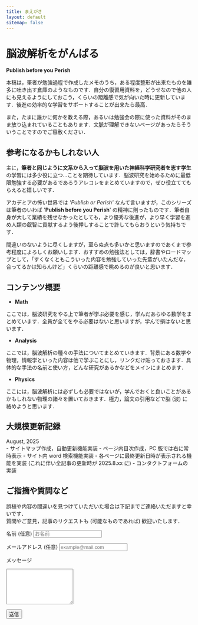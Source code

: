```yaml
---
title: まえがき
layout: default
sitemap: false
---
```


# 脳波解析をがんばる

**Publish before you Perish**

本稿は，筆者が勉強過程で作成したメモのうち，ある程度整形が出来たものを雑多に吐き出す倉庫のようなものです．自分の復習用資料を，どうせなので他の人にも見えるようにしておこう，くらいの距離感で気が向いた時に更新しています．後進の効率的な学習をサポートすることが出来たら最高．

また，たまに誰かに何かを教える際，あるいは勉強会の際に使った資料がそのまま放り込まれていることもあります．文脈が理解できないページがあったらそういうことですのでご容赦ください．

## 参考になるかもしれない人
主に，**筆者と同じように文系から入って脳波を用いた神経科学研究者を志す学生**の学習には多少役に立つ...ことを期待しています．脳波研究を始めるために最低限勉強する必要があるであろうアレコレをまとめていますので，ぜひ役立ててもらえると嬉しいです．

アカデミアの怖い世界では *'Publish or Perish'* なんて言いますが，このシリーズは筆者のいわば '**Publish before you Perish**' の精神に則ったものです．筆者自身が大して業績を残せなかったとしても，より優秀な後進が，より早く学習を進め人類の叡智に貢献するよう後押しすることで許してもらおうという気持ちです．

間違いのないように尽くしますが，至らぬ点も多いかと思いますのであくまで参考程度によろしくお願いします．おすすめの勉強法としては，辞書やロードマップとして，「すくなくともこういった内容を勉強していった先輩がいたんだな，合ってるかは知らんけど」くらいの距離感で眺めるのが良いと思います．


## コンテンツ概要
- **Math**
  
ここでは，脳波研究をやる上で筆者が学ぶ必要を感じ，学んだあらゆる数学をまとめています．全員が全てをやる必要はないと思いますが，学んで損はないと思います．

- **Analysis**
  
ここでは，脳波解析の種々の手法についてまとめていきます．背景にある数学や物理，情報学といった内容は他で学ぶことにし，リンクだけ貼っておきます．具体的な手法の名前と使い方，どんな研究があるかなどをメインにまとめます．

- **Physics**
  
ここには，脳波解析には必ずしも必要ではないが，学んでおくと良いことがあるかもしれない物理の諸々を置いておきます．極力，論文の引用などで脳 (波) に絡めようと思います．

## 大規模更新記録

<div class="box tip" markdown="1">
<div class="title">August, 2025</div>
- サイトマップ作成，自動更新機能実装
- ページ内目次作成，PC 版では右に常時表示
- サイト内 word 検索機能実装
- 各ページに最終更新日時が表示される機能を実装 (これに伴い全記事の更新時が 2025.8.xx に)
- コンタクトフォームの実装
</div>


## ご指摘や質問など
誤植や内容の間違いを見つけていただいた場合は下記までご連絡いただますと幸いです．\
質問やご意見，記事のリクエストも (可能なものであれば) 歓迎いたします．

<form action="https://formsubmit.co/yujin5506@gmail.com" method="POST" class="contact-form">
  <!-- スパム防止用 -->
  <input type="hidden" name="_captcha" value="false">
  <input type="hidden" name="_next" value="https://yoursite.github.io/EEG-Analysis/Home/thanks.html">

  <label for="name">名前 (任意)</label>
  <input type="text" id="name" name="name" placeholder="お名前">

  <label for="email">メールアドレス (任意)</label>
  <input type="email" id="email" name="email" placeholder="example@mail.com">

  <label for="message">メッセージ</label>
  <textarea id="message" name="message" rows="6" required></textarea>

  <button type="submit">送信</button>
</form>